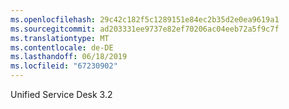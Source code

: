 ```yaml
---
ms.openlocfilehash: 29c42c182f5c1289151e84ec2b35d2e0ea9619a1
ms.sourcegitcommit: ad203331ee9737e82ef70206ac04eeb72a5f9c7f
ms.translationtype: MT
ms.contentlocale: de-DE
ms.lasthandoff: 06/18/2019
ms.locfileid: "67230902"
---
```

Unified Service Desk 3.2